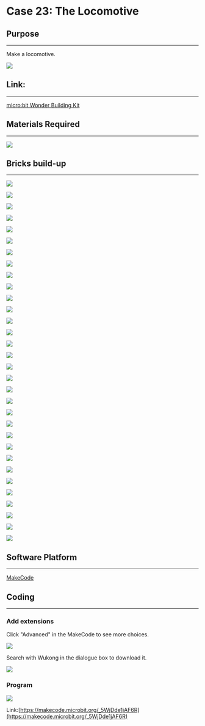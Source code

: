 # Case 23: The Locomotive

## Purpose
---
Make a locomotive.
 
![](./images/Wonder-Building-Kit-case-23-01.png)

## Link: 
---
[micro:bit Wonder Building Kit](https://www.elecfreaks.com/micro-bit-wonder-building-kit-without-micro-bit-board.html)

## Materials Required
---
![](./images/Wonder-Building-Kit-step-case-23-01.png)

## Bricks build-up
---
![](./images/Wonder-Building-Kit-step-case-23-02.png)

![](./images/Wonder-Building-Kit-step-case-23-03.png)

![](./images/Wonder-Building-Kit-step-case-23-04.png)

![](./images/Wonder-Building-Kit-step-case-23-05.png)

![](./images/Wonder-Building-Kit-step-case-23-06.png)

![](./images/Wonder-Building-Kit-step-case-23-07.png)

![](./images/Wonder-Building-Kit-step-case-23-08.png)

![](./images/Wonder-Building-Kit-step-case-23-09.png)

![](./images/Wonder-Building-Kit-step-case-23-10.png)

![](./images/Wonder-Building-Kit-step-case-23-11.png)

![](./images/Wonder-Building-Kit-step-case-23-12.png)

![](./images/Wonder-Building-Kit-step-case-23-13.png)

![](./images/Wonder-Building-Kit-step-case-23-14.png)

![](./images/Wonder-Building-Kit-step-case-23-15.png)

![](./images/Wonder-Building-Kit-step-case-23-16.png)

![](./images/Wonder-Building-Kit-step-case-23-17.png)

![](./images/Wonder-Building-Kit-step-case-23-18.png)

![](./images/Wonder-Building-Kit-step-case-23-19.png)

![](./images/Wonder-Building-Kit-step-case-23-20.png)

![](./images/Wonder-Building-Kit-step-case-23-21.png)

![](./images/Wonder-Building-Kit-step-case-23-22.png)

![](./images/Wonder-Building-Kit-step-case-23-23.png)

![](./images/Wonder-Building-Kit-step-case-23-24.png)

![](./images/Wonder-Building-Kit-step-case-23-25.png)

![](./images/Wonder-Building-Kit-step-case-23-26.png)

![](./images/Wonder-Building-Kit-step-case-23-27.png)

![](./images/Wonder-Building-Kit-step-case-23-28.png)

![](./images/Wonder-Building-Kit-step-case-23-29.png)

![](./images/Wonder-Building-Kit-step-case-23-30.png)

![](./images/Wonder-Building-Kit-step-case-23-31.png)

![](./images/Wonder-Building-Kit-step-case-23-32.png)

![](./images/Wonder-Building-Kit-step-case-23-33.png)

## Software Platform
---
[MakeCode](https://makecode.microbit.org/)

## Coding
---
### Add extensions
Click "Advanced" in the MakeCode to see more choices.
 
![](./images/Wonder-Building-Kit-case-21-02.png)

Search with Wukong in the dialogue box to download it. 

![](./images/Wonder-Building-Kit-case-21-03.png)





### Program
 
![](./images/Wonder-Building-Kit-case-23-04.png)

Link:[https://makecode.microbit.org/_5WjDde1jAF6R](https://makecode.microbit.org/_5WjDde1jAF6R)

